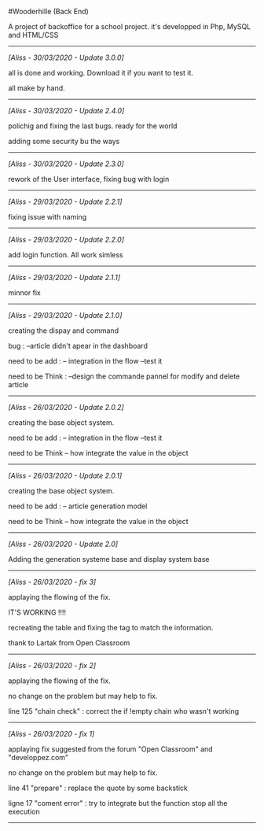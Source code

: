 #Wooderhille (Back End)

A project of backoffice for a school project. 
it's developped in Php, MySQL and HTML/CSS

-------------------------------------------------------
*[Aliss - 30/03/2020 - Update 3.0.0]*

all is done and working. Download it if you want to test it.

all make by hand.

-------------------------------------------------------
*[Aliss - 30/03/2020 - Update 2.4.0]*

polichig and fixing the last bugs. ready for the world

adding some security bu the ways

-------------------------------------------------------
*[Aliss - 30/03/2020 - Update 2.3.0]*

rework of the User interface, fixing bug with login

-------------------------------------------------------
*[Aliss - 29/03/2020 - Update 2.2.1]*

fixing issue with naming

-------------------------------------------------------
*[Aliss - 29/03/2020 - Update 2.2.0]*

add login function. 
All work simless

-------------------------------------------------------
*[Aliss - 29/03/2020 - Update 2.1.1]*

minnor fix

-------------------------------------------------------
*[Aliss - 29/03/2020 - Update 2.1.0]*

creating the dispay and command

bug : 
–article didn't apear in the dashboard

need to be add : 
– integration in the flow
–test it

need to be Think : 
–design the commande pannel for modify and delete article

-------------------------------------------------------
*[Aliss - 26/03/2020 - Update 2.0.2]*

creating the base object system. 

need to be add : 
– integration in the flow
–test it

need to be Think
– how integrate the value in the object

-------------------------------------------------------
*[Aliss - 26/03/2020 - Update 2.0.1]*

creating the base object system. 

need to be add : 
– article generation model 

need to be Think
– how integrate the value in the object

-------------------------------------------------------
*[Aliss - 26/03/2020 - Update 2.0]*

Adding the generation systeme base and display system base

-------------------------------------------------------
*[Aliss - 26/03/2020 - fix 3]*

applaying the flowing of the fix. 

IT'S WORKING !!!! 

recreating the table and fixing the tag to match the information. 

thank to Lartak from Open Classroom 

-------------------------------------------------------
*[Aliss - 26/03/2020 - fix 2]*

applaying the flowing of the fix. 

no change on the problem but may help to fix.

line 125 "chain check" : correct the if !empty chain who wasn't working 

-------------------------------------------------------
*[Aliss - 26/03/2020 - fix 1]*

applaying fix suggested from the forum "Open Classroom" and "developpez.com"

no change on the problem but may help to fix.

line 41 "prepare" : replace the quote by some backstick

ligne 17 "coment error" : try to integrate but the function stop all the execution

-------------------------------------------------------
